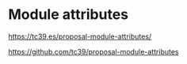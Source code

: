 # Module attributes

https://tc39.es/proposal-module-attributes/

https://github.com/tc39/proposal-module-attributes
